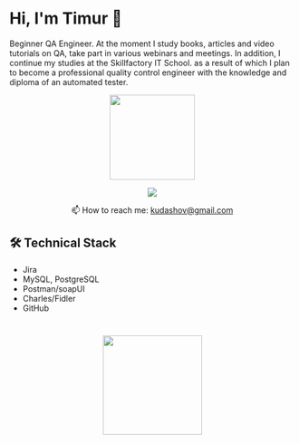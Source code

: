 # Hi, I'm Timur 👋
Beginner QA Engineer. At the moment I study books, articles and video tutorials on QA, take part in various webinars and meetings. In addition, I continue my studies at the Skillfactory IT School. as a result of which I plan to become a professional quality control engineer with the knowledge and diploma of an automated tester.

<p align='center'>
   <a href="https://github-readme-stats.vercel.app/api?username=ferfrat&show_icons=true&count_private=true"><img
           height=150
           src="https://github-readme-stats.vercel.app/api?username=ferfrat&show_icons=true&count_private=true"/></a>
 </p>

<p align='center'>
   <a href="https://www.linkedin.com/in/timurkudashov/">
       <img src="https://img.shields.io/badge/linkedin-%230077B5.svg?&style=for-the-badge&logo=linkedin&logoColor=white"/>
   </a>
  <p align='center'>
   📫 How to reach me: <a href='mailto:kudashov@gmail.com'>kudashov@gmail.com</a>
</p>

## 🛠 Technical Stack
*   Jira
*   MySQL, PostgreSQL
*   Postman/soapUI
*   Charles/Fidler
*   GitHub


<div align="center" style="margin: 40px 0">
   <a href="https://github.com/Ferfrat/github-profile-views-counter">
       <img width="175px" src="https://komarev.com/ghpvc/?username=Ferfrat&color=DE002D">
   </a>
</div>

